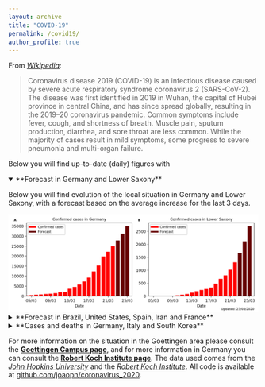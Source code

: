 ```yaml
---
layout: archive
title: "COVID-19"
permalink: /covid19/
author_profile: true
---
```


From [_Wikipedia_](https://en.wikipedia.org/wiki/Coronavirus_disease_2019): 

> Coronavirus disease 2019 (COVID-19) is an infectious disease caused by severe acute respiratory syndrome coronavirus 2 (SARS-CoV-2). The disease was first identified in 2019 in Wuhan, the capital of Hubei province in central China, and has since spread globally, resulting in the 2019–20 coronavirus pandemic. Common symptoms include fever, cough, and shortness of breath. Muscle pain, sputum production, diarrhea, and sore throat are less common. While the majority of cases result in mild symptoms, some progress to severe pneumonia and multi-organ failure.

Below you will find up-to-date (daily) figures with 

<details open>
<summary>**Forecast in Germany and Lower Saxony**</summary>


Below you will find evolution of the local situation in Germany and Lower Saxony, with a forecast based on the average increase for the last 3 days.


<img src="https://raw.githubusercontent.com/joaopn/coronavirus_2020/master/plots/germany_local_en.png"/>

</details>

<details>
<summary>
**Forecast in Brazil, United States, Spain, Iran and France**
</summary>

Below you will find evolution of the local situation in Brazil, United States, Spain, Iran and France, with a forecast based on the average increase for the last 3 days. Up-to-date plots of all 193 countries are available <a href="https://github.com/joaopn/coronavirus_2020/tree/master/plots/johnhopkins">here</a>.

<img src="https://raw.githubusercontent.com/joaopn/coronavirus_2020/master/plots/johnhopkins/brazil_confirmed.png"/>
<img src="https://raw.githubusercontent.com/joaopn/coronavirus_2020/master/plots/johnhopkins/us_confirmed.png"/>
<img src="https://raw.githubusercontent.com/joaopn/coronavirus_2020/master/plots/johnhopkins/spain_confirmed.png"/>
<img src="https://raw.githubusercontent.com/joaopn/coronavirus_2020/master/plots/johnhopkins/iran_confirmed.png"/>
<img src="https://raw.githubusercontent.com/joaopn/coronavirus_2020/master/plots/johnhopkins/france_confirmed.png"/>
</details>

<details>
<summary>
**Cases and deaths in Germany, Italy and South Korea**
</summary>

Below you find a comparison of the evolution in cases and deaths in Germany, Italy and South Korea.

<img src="https://raw.githubusercontent.com/joaopn/coronavirus_2020/master/plots/evolution_en.png"/>
Figure: (A) Number of reported cases in Germany, Italy and South Korea, in days after the 100th case was registered. (B) Same as A for number of reported deaths, in days after the 1st death.
</details>

For more information on the situation in the Goettingen area please consult the [**Goettingen Campus page**](https://goettingen-campus.de/coronavirus), and for more information in Germany you can consult the [**Robert Koch Institute page**](https://www.rki.de/EN/Home/homepage_node.html). 
The data used comes from the [*John Hopkins University*](https://github.com/CSSEGISandData/COVID-19) and the [*Robert Koch Institute*](https://www.rki.de/DE/Content/InfAZ/N/Neuartiges_Coronavirus/Situationsberichte/Archiv.html). All code is available at [github.com/joaopn/coronavirus_2020](https://github.com/joaopn/coronavirus_2020). 